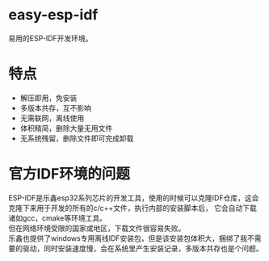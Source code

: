 # easy-esp-idf
易用的ESP-IDF开发环境。

# 特点
* 解压即用，免安装
* 多版本共存，互不影响
* 无需联网，离线使用
* 体积精简，删除大量无用文件
* 无系统残留，删除文件即可完成卸载

# 官方IDF环境的问题
ESP-IDF是乐鑫esp32系列芯片的开发工具，使用的时候可以克隆IDF仓库，这会克隆下来用于开发的所有的c/c++文件，执行内部的安装脚本后，
它会自动下载诸如gcc，cmake等环境工具。  
但在网络环境受限的国家或地区，下载文件很容易失败。  
乐鑫也提供了windows专用离线IDF安装包，但是该安装包体积大，捆绑了我不需要的驱动，同时安装速度慢，会在系统里产生安装记录，多版本共存也是个问题。
